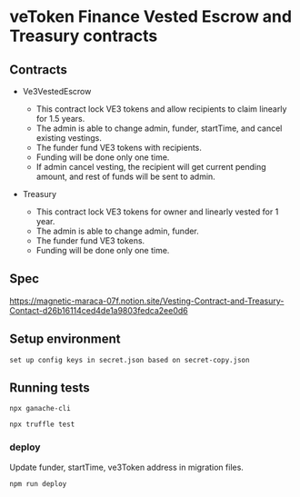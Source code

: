 # veToken Finance Vested Escrow and Treasury contracts

## Contracts

- Ve3VestedEscrow

  - This contract lock VE3 tokens and allow recipients to claim linearly for 1.5 years.
  - The admin is able to change admin, funder, startTime, and cancel existing vestings.
  - The funder fund VE3 tokens with recipients.
  - Funding will be done only one time.
  - If admin cancel vesting, the recipient will get current pending amount, and rest of funds will be sent to admin.

- Treasury
  - This contract lock VE3 tokens for owner and linearly vested for 1 year.
  - The admin is able to change admin, funder.
  - The funder fund VE3 tokens.
  - Funding will be done only one time.

## Spec

https://magnetic-maraca-07f.notion.site/Vesting-Contract-and-Treasury-Contact-d26b16114ced4de1a9803fedca2ee0d6

## Setup environment

`set up config keys in secret.json based on secret-copy.json`

## Running tests

`npx ganache-cli`

`npx truffle test`

### deploy

Update funder, startTime, ve3Token address in migration files.

`npm run deploy`
